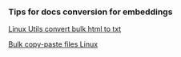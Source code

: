### Tips for docs conversion for embeddings

[Linux Utils convert bulk html to txt](html2txt.md)

[Bulk copy-paste files Linux](https://github.com/panchohumeres/panchoMan/linux/markdown/files-folders.md)
